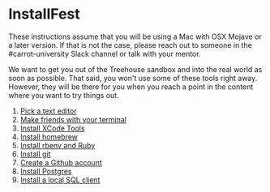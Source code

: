 # InstallFest

These instructions assume that you will be using a Mac with OSX Mojave
or a later version. If that is not the case, please reach out to someone
in the #carrot-university Slack channel or talk with your mentor.

We want to get you out of the Treehouse sandbox and into the real world
as soon as possible. That said, you won't use some of these tools right away.
However, they will be there for you when you reach a point in the content
where you want to try things out.

1. [Pick a text editor](editor.md)
1. [Make friends with your terminal](terminal.md)
1. [Install XCode Tools](xcode.md)
1. [Install homebrew](brew.md)
1. [Install rbenv and Ruby](rbenv.md)
1. [Install git](git.md)
1. [Create a Github account](github.md)
1. [Install Postgres](postgres.md)
1. [Install a local SQL client](sqlclient.md)
